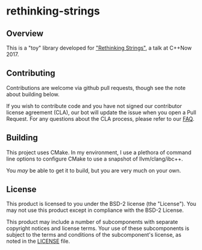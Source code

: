 
# rethinking-strings

## Overview

This is a "toy" library developed for ["Rethinking
Strings"](https://cppnow2017.sched.com/event/A8Id), a talk at C++Now 2017.

## Contributing

Contributions are welcome via github pull requests, though see the note about
building below.

If you wish to contribute code and you have not signed our contributor license
agreement (CLA), our bot will update the issue when you open a Pull Request. For
any questions about the CLA process, please refer to our
[FAQ](https://cla.vmware.com/faq).

## Building

This project uses CMake. In my environment, I use a plethora of command line
options to configure CMake to use a snapshot of llvm/clang/ibc++.

You _may_ be able to get it to build, but you are very much on your own.

## License

This product is licensed to you under the BSD-2 license (the "License"). You may
not use this product except in compliance with the BSD-2 License.

This product may include a number of subcomponents with separate copyright
notices and license terms. Your use of these subcomponents is subject to the
terms and conditions of the subcomponent's license, as noted in the
[LICENSE](LICENSE.txt) file.
